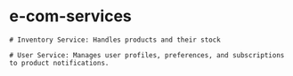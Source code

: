 # e-com-services

`# Inventory Service: Handles products and their stock`

`# User Service: Manages user profiles, preferences, and subscriptions to product notifications.`

